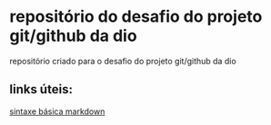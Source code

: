 # repositório do desafio do projeto git/github da dio
repositório criado para o desafio do projeto git/github da dio

## links úteis:
[sintaxe básica markdown](https://www.markdownguide.org/basic-syntax/)
